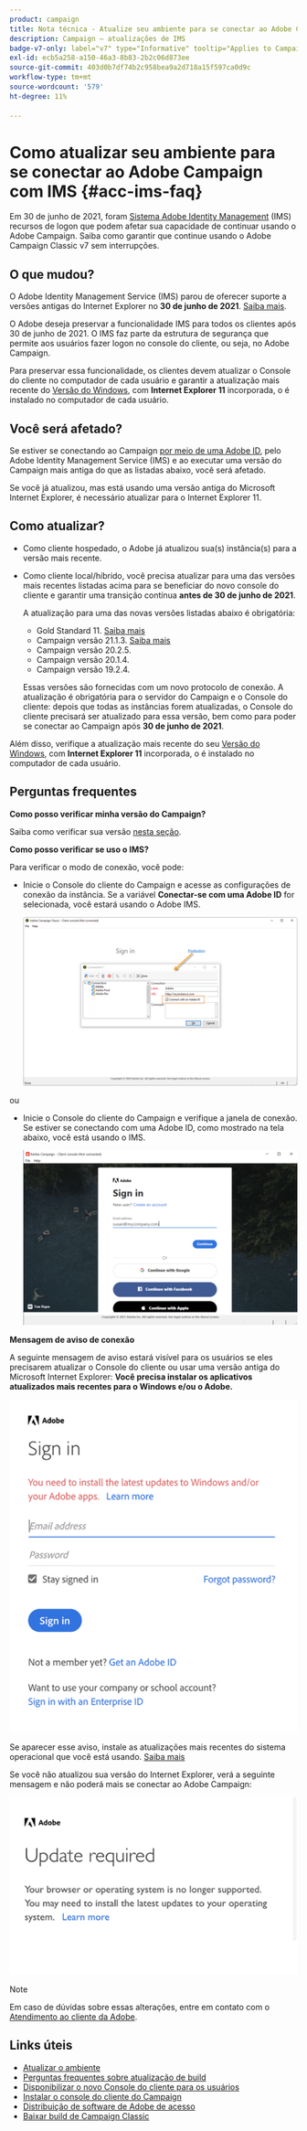 ```yaml
---
product: campaign
title: Nota técnica - Atualize seu ambiente para se conectar ao Adobe Campaign com IMS
description: Campaign — atualizações de IMS
badge-v7-only: label="v7" type="Informative" tooltip="Applies to Campaign Classic v7 only"
exl-id: ecb5a258-a150-46a3-8b83-2b2c06d873ee
source-git-commit: 403d0b7df74b2c958bea9a2d718a15f597ca0d9c
workflow-type: tm+mt
source-wordcount: '579'
ht-degree: 11%

---
```


# Como atualizar seu ambiente para se conectar ao Adobe Campaign com IMS {#acc-ims-faq}



Em 30 de junho de 2021, foram [Sistema Adobe Identity Management](https://helpx.adobe.com/br/enterprise/using/identity.html) (IMS) recursos de logon que podem afetar sua capacidade de continuar usando o Adobe Campaign. Saiba como garantir que continue usando o Adobe Campaign Classic v7 sem interrupções.

## O que mudou?

O Adobe Identity Management Service (IMS) parou de oferecer suporte a versões antigas do Internet Explorer no **30 de junho de 2021**. [Saiba mais](https://helpx.adobe.com/x-productkb/global/update-operating-system-and-browser.html).

O Adobe deseja preservar a funcionalidade IMS para todos os clientes após 30 de junho de 2021. O IMS faz parte da estrutura de segurança que permite aos usuários fazer logon no console do cliente, ou seja, no Adobe Campaign.

Para preservar essa funcionalidade, os clientes devem atualizar o Console do cliente no computador de cada usuário e garantir a atualização mais recente do [Versão do Windows](../../rn/using/compatibility-matrix.md#ClientConsoleoperatingsystems), com **Internet Explorer 11** incorporada, o é instalado no computador de cada usuário.

## Você será afetado?

Se estiver se conectando ao Campaign [por meio de uma Adobe ID](../../integrations/using/about-adobe-id.md), pelo Adobe Identity Management Service (IMS) e ao executar uma versão do Campaign mais antiga do que as listadas abaixo, você será afetado.

Se você já atualizou, mas está usando uma versão antiga do Microsoft Internet Explorer, é necessário atualizar para o Internet Explorer 11.

## Como atualizar?

* Como cliente hospedado, o Adobe já atualizou sua(s) instância(s) para a versão mais recente.

* Como cliente local/híbrido, você precisa atualizar para uma das versões mais recentes listadas acima para se beneficiar do novo console do cliente e garantir uma transição contínua **antes de 30 de junho de 2021**.

  A atualização para uma das novas versões listadas abaixo é obrigatória:

   * Gold Standard 11. [Saiba mais](../../rn/using/gold-standard.md)
   * Campaign versão 21.1.3. [Saiba mais](../../rn/using/latest-release.md)
   * Campaign versão 20.2.5.
   * Campaign versão 20.1.4.
   * Campaign versão 19.2.4.

  Essas versões são fornecidas com um novo protocolo de conexão. A atualização é obrigatória para o servidor do Campaign e o Console do cliente: depois que todas as instâncias forem atualizadas, o Console do cliente precisará ser atualizado para essa versão, bem como para poder se conectar ao Campaign após **30 de junho de 2021**.

Além disso, verifique a atualização mais recente do seu [Versão do Windows](../../rn/using/compatibility-matrix.md#ClientConsoleoperatingsystems), com **Internet Explorer 11** incorporada, o é instalado no computador de cada usuário.

## Perguntas frequentes

**Como posso verificar minha versão do Campaign?**

Saiba como verificar sua versão [nesta seção](../../platform/using/launching-adobe-campaign.md#getting-your-campaign-version).


**Como posso verificar se uso o IMS?**

Para verificar o modo de conexão, você pode:

* Inicie o Console do cliente do Campaign e acesse as configurações de conexão da instância. Se a variável **Conectar-se com uma Adobe ID** for selecionada, você estará usando o Adobe IMS.

  ![](../../integrations/using/assets/ims_1.png)

ou

* Inicie o Console do cliente do Campaign e verifique a janela de conexão. Se estiver se conectando com uma Adobe ID, como mostrado na tela abaixo, você está usando o IMS.

  ![](../../integrations/using/assets/adobeID.png)

**Mensagem de aviso de conexão**

A seguinte mensagem de aviso estará visível para os usuários se eles precisarem atualizar o Console do cliente ou usar uma versão antiga do Microsoft Internet Explorer: **Você precisa instalar os aplicativos atualizados mais recentes para o Windows e/ou o Adobe.**

![](../../integrations/using/assets/do-not-localize/errorMsg.png)

Se aparecer esse aviso, instale as atualizações mais recentes do sistema operacional que você está usando. [Saiba mais](https://helpx.adobe.com/x-productkb/global/update-operating-system-and-browser.html)

Se você não atualizou sua versão do Internet Explorer, verá a seguinte mensagem e não poderá mais se conectar ao Adobe Campaign:

![](../../integrations/using/assets/do-not-localize/errorUpdateReq.png)

>[!NOTE]
>
>Em caso de dúvidas sobre essas alterações, entre em contato com o [Atendimento ao cliente da Adobe](https://helpx.adobe.com/br/enterprise/admin-guide.html/enterprise/using/support-for-experience-cloud.ug.html).
>

## Links úteis

* [Atualizar o ambiente](../../production/using/build-upgrade.md)
* [Perguntas frequentes sobre atualização de build](../../platform/using/faq-build-upgrade.md)
* [Disponibilizar o novo Console do cliente para os usuários](../../installation/using/client-console-availability-for-windows.md)
* [Instalar o console do cliente do Campaign](../../installation/using/installing-the-client-console.md)
* [Distribuição de software de Adobe de acesso](https://experienceleague.adobe.com/docs/experience-cloud/software-distribution/home.html?lang=pt-BR)
* [Baixar build de Campaign Classic](https://experience.adobe.com/#/downloads/content/software-distribution/br/campaign.html)

